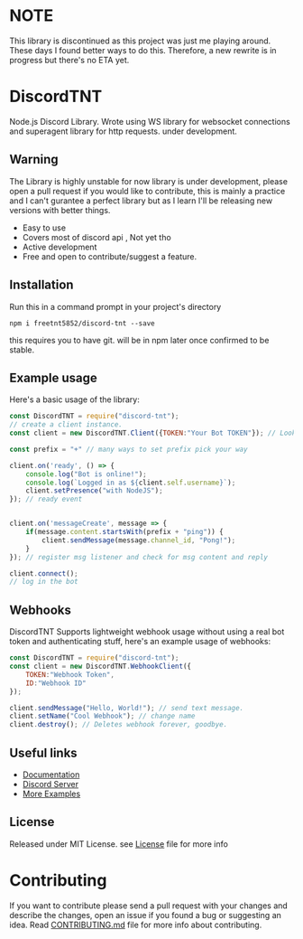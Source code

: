 # NOTE
This library is discontinued as this project was just me playing around. These days I found better ways to do this. Therefore, a new rewrite is in progress but there's no ETA yet.

# DiscordTNT
Node.js Discord Library.
Wrote using WS library for websocket connections and superagent library for http requests.
under development.

## Warning
The Library is highly unstable for now library is under development, please open a pull request if you would like to contribute, this is mainly a practice and I can't gurantee a perfect library but as I learn I'll be releasing new versions with better things.

- Easy to use
- Covers most of discord api , Not yet tho
- Active development
- Free and open to contribute/suggest a feature.

## Installation
Run this in a command prompt in your project's directory
```
npm i freetnt5852/discord-tnt --save
```
this requires you to have git.
will be in npm later once confirmed to be stable.

## Example usage
Here's a basic usage of the library:
```js
const DiscordTNT = require("discord-tnt");
// create a client instance.
const client = new DiscordTNT.Client({TOKEN:"Your Bot TOKEN"}); // Look at docs for other options the client accepts.

const prefix = "+" // many ways to set prefix pick your way

client.on('ready', () => {
	console.log("Bot is online!");
	console.log(`Logged in as ${client.self.username}`);
	client.setPresence("with NodeJS");
}); // ready event


client.on('messageCreate', message => {
	if(message.content.startsWith(prefix + "ping")) {
		client.sendMessage(message.channel_id, "Pong!");
	}
}); // register msg listener and check for msg content and reply

client.connect();
// log in the bot
```
## Webhooks
DiscordTNT Supports lightweight webhook usage without using a real bot token and authenticating stuff, here's an example usage of webhooks:
```js
const DiscordTNT = require("discord-tnt");
const client = new DiscordTNT.WebhookClient({
	TOKEN:"Webhook Token",
	ID:"Webhook ID"
});

client.sendMessage("Hello, World!"); // send text message.
client.setName("Cool Webhook"); // change name
client.destroy(); // Deletes webhook forever, goodbye.
```

## Useful links
- [Documentation](https://freetnt5852.github.io/discord-tnt)
- [Discord Server](https://discord.gg/CkY2dpr)
- [More Examples](https://github.com/freetnt5852/discord-tnt/blob/master/examples)

## License
Released under MIT License.
see [License](https://github.com/freetnt5852/discord-tnt/blob/master/LICENSE) file for more info

# Contributing
If you want to contribute please send a pull request with your changes and describe the changes, open an issue if you found a bug or suggesting an idea. Read [CONTRIBUTING.md](https://github.com/freetnt5852/discord-tnt/blob/master/.github/CONTRIBUTING.md) file for more info about contributing.
